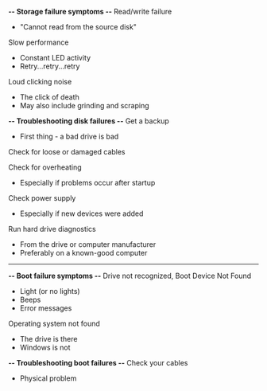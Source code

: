 **-- Storage failure symptoms --**
Read/write failure
- "Cannot read from the source disk"

Slow performance
- Constant LED activity
- Retry...retry...retry

Loud clicking noise
- The click of death
- May also include grinding and scraping


**-- Troubleshooting disk failures --**
Get a backup
- First thing - a bad drive is bad

Check for loose or damaged cables

Check for overheating
- Especially if problems occur after startup

Check power supply
- Especially if new devices were added

Run hard drive diagnostics
- From the drive or computer manufacturer
- Preferably on a known-good computer
---
**-- Boot failure symptoms --**
Drive not recognized, Boot Device Not Found
- Light (or no lights)
- Beeps
- Error messages

Operating system not found
- The drive is there
- Windows is not


**-- Troubleshooting boot failures --**
Check your cables
- Physical problem